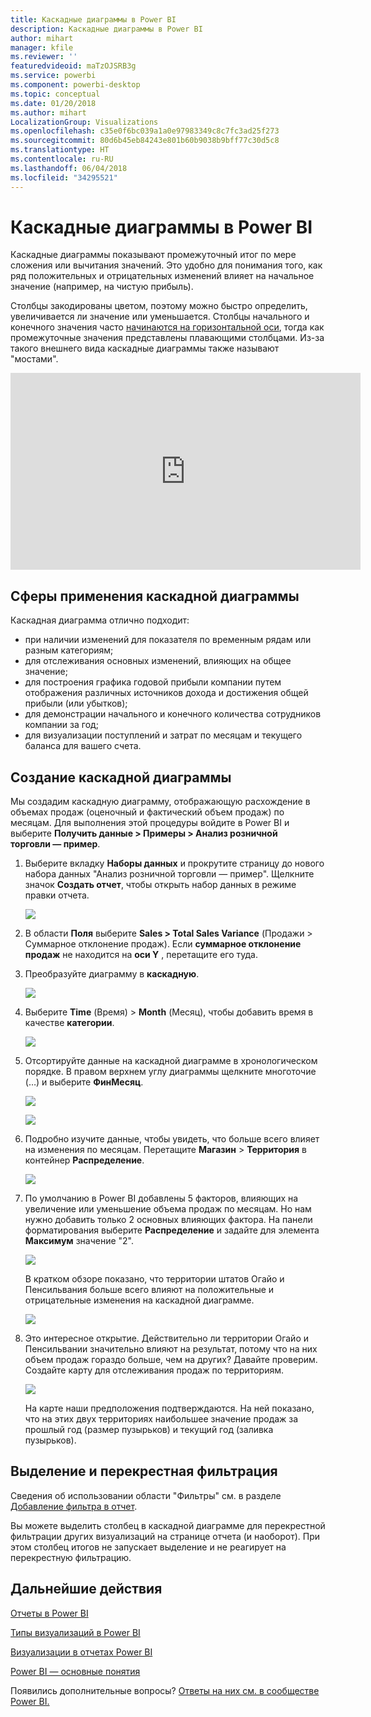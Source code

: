 ```yaml
---
title: Каскадные диаграммы в Power BI
description: Каскадные диаграммы в Power BI
author: mihart
manager: kfile
ms.reviewer: ''
featuredvideoid: maTzOJSRB3g
ms.service: powerbi
ms.component: powerbi-desktop
ms.topic: conceptual
ms.date: 01/20/2018
ms.author: mihart
LocalizationGroup: Visualizations
ms.openlocfilehash: c35e0f6bc039a1a0e97983349c8c7fc3ad25f273
ms.sourcegitcommit: 80d6b45eb84243e801b60b9038b9bff77c30d5c8
ms.translationtype: HT
ms.contentlocale: ru-RU
ms.lasthandoff: 06/04/2018
ms.locfileid: "34295521"
---
```

# <a name="waterfall-charts-in-power-bi"></a>Каскадные диаграммы в Power BI
Каскадные диаграммы показывают промежуточный итог по мере сложения или вычитания значений. Это удобно для понимания того, как ряд положительных и отрицательных изменений влияет на начальное значение (например, на чистую прибыль).

Столбцы закодированы цветом, поэтому можно быстро определить, увеличивается ли значение или уменьшается. Столбцы начального и конечного значения часто [начинаются на горизонтальной оси](https://support.office.com/article/Create-a-waterfall-chart-in-Office-2016-for-Windows-8de1ece4-ff21-4d37-acd7-546f5527f185#BKMK_Float "начинаются на горизонтальной оси"), тогда как промежуточные значения представлены плавающими столбцами. Из-за такого внешнего вида каскадные диаграммы также называют "мостами".

<iframe width="560" height="315" src="https://www.youtube.com/embed/qKRZPBnaUXM" frameborder="0" allow="autoplay; encrypted-media" allowfullscreen></iframe>

## <a name="when-to-use-a-waterfall-chart"></a>Сферы применения каскадной диаграммы
Каскадная диаграмма отлично подходит:

* при наличии изменений для показателя по временным рядам или разным категориям;
* для отслеживания основных изменений, влияющих на общее значение;
* для построения графика годовой прибыли компании путем отображения различных источников дохода и достижения общей прибыли (или убытков);
* для демонстрации начального и конечного количества сотрудников компании за год;
* для визуализации поступлений и затрат по месяцам и текущего баланса для вашего счета. 

## <a name="create-a-waterfall-chart"></a>Создание каскадной диаграммы
Мы создадим каскадную диаграмму, отображающую расхождение в объемах продаж (оценочный и фактический объем продаж) по месяцам. Для выполнения этой процедуры войдите в Power BI и выберите **Получить данные \> Примеры \> Анализ розничной торговли — пример**. 

1. Выберите вкладку **Наборы данных** и прокрутите страницу до нового набора данных "Анализ розничной торговли — пример".  Щелкните значок **Создать отчет**, чтобы открыть набор данных в режиме правки отчета. 
   
    ![](media/power-bi-visualization-waterfall-charts/power-bi-waterfall-report.png)
2. В области **Поля** выберите **Sales \> Total Sales Variance** (Продажи > Суммарное отклонение продаж). Если **суммарное отклонение продаж** не находится на **оси Y** , перетащите его туда.
3. Преобразуйте диаграмму в **каскадную**. 
   
    ![](media/power-bi-visualization-waterfall-charts/convertwaterfall.png)
4. Выберите **Time** (Время) \> **Month** (Месяц), чтобы добавить время в качестве **категории**. 
   
    ![](media/power-bi-visualization-waterfall-charts/power-bi-waterfall.png)
5. Отсортируйте данные на каскадной диаграмме в хронологическом порядке. В правом верхнем углу диаграммы щелкните многоточие (…) и выберите **ФинМесяц**.
   
    ![](media/power-bi-visualization-waterfall-charts/power-bi-waterfall-sort.png)
   
    ![](media/power-bi-visualization-waterfall-charts/power-bi-waterfall-sorted.png)
6. Подробно изучите данные, чтобы увидеть, что больше всего влияет на изменения по месяцам. Перетащите **Магазин** > **Территория** в контейнер **Распределение**.
   
    ![](media/power-bi-visualization-waterfall-charts/power-bi-waterfall-breakdown.png)
7. По умолчанию в Power BI добавлены 5 факторов, влияющих на увеличение или уменьшение объема продаж по месяцам. Но нам нужно добавить только 2 основных влияющих фактора.  На панели форматирования выберите **Распределение** и задайте для элемента **Максимум** значение "2".
   
    ![](media/power-bi-visualization-waterfall-charts/power-bi-waterfall-breakdown-maximum.png)
   
    В кратком обзоре показано, что территории штатов Огайо и Пенсильвания больше всего влияют на положительные и отрицательные изменения на каскадной диаграмме. 
   
    ![](media/power-bi-visualization-waterfall-charts/power-bi-waterfall-axis.png)
8. Это интересное открытие. Действительно ли территории Огайо и Пенсильвании значительно влияют на результат, потому что на них объем продаж гораздо больше, чем на других?  Давайте проверим. Создайте карту для отслеживания продаж по территориям.  
   
    ![](media/power-bi-visualization-waterfall-charts/power-bi-map.png)
   
    На карте наши предположения подтверждаются.  На ней показано, что на этих двух территориях наибольшее значение продаж за прошлый год (размер пузырьков) и текущий год (заливка пузырьков).

## <a name="highlighting-and-cross-filtering"></a>Выделение и перекрестная фильтрация
Сведения об использовании области "Фильтры" см. в разделе [Добавление фильтра в отчет](power-bi-report-add-filter.md).

Вы можете выделить столбец в каскадной диаграмме для перекрестной фильтрации других визуализаций на странице отчета (и наоборот). При этом столбец итогов не запускает выделение и не реагирует на перекрестную фильтрацию.

## <a name="next-steps"></a>Дальнейшие действия
[Отчеты в Power BI](service-reports.md)

[Типы визуализаций в Power BI](power-bi-visualization-types-for-reports-and-q-and-a.md)

[Визуализации в отчетах Power BI](power-bi-report-visualizations.md)

[Power BI — основные понятия](service-basic-concepts.md)

Появились дополнительные вопросы? [Ответы на них см. в сообществе Power BI.](http://community.powerbi.com/)

